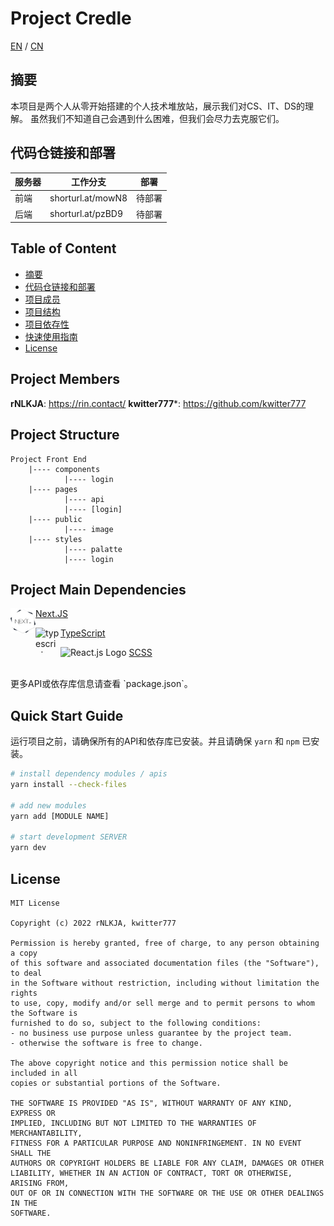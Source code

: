<div><h1>Project Credle</h1> <span align="right"><a href="https://github.com/chuangyu-hscy/--/blob/main/README.md">EN</a> / <a href="https://github.com/chuangyu-hscy/--/blob/main/doc/README.CN.md">CN</a></span></div>

## 摘要
本项目是两个人从零开始搭建的个人技术堆放站，展示我们对CS、IT、DS的理解。 虽然我们不知道自己会遇到什么困难，但我们会尽力去克服它们。

## 代码仓链接和部署

| 服务器 | 工作分支 | 部署 |
| ---- | ---- | ---- |
| 前端 | shorturl.at/mowN8 | 待部署 |
| 后端 | shorturl.at/pzBD9 | 待部署 |

## Table of Content
- [摘要](#summary)
- [代码仓链接和部署](#git-repository-links-and-deployments)
- [项目成员](#project-members)
- [项目结构](#project-structure)
- [项目依存性](#project-main-depedencies)
- [快速使用指南](#quick-start-guide)
- [License](#license)

## Project Members
**rNLKJA**: https://rin.contact/
**kwitter777***: https://github.com/kwitter777

## Project Structure
```
Project Front End
    |---- components  
            |---- login 
    |---- pages     
            |---- api
            |---- [login]
    |---- public   
            |---- image
    |---- styles
            |---- palatte
            |---- login
```

## Project Main Dependencies
<img src="https://raw.githubusercontent.com/Rohan-Shakya/Rohan-Shakya/master/images/next_logo.png" alt="Next.js Logo" width=40 height=40 align='left'> [Next.JS](https://nextjs.org/) 

<img src="https://upload.wikimedia.org/wikipedia/commons/thumb/4/4c/Typescript_logo_2020.svg/1200px-Typescript_logo_2020.svg.png" alt="typescript logo" width=40 height=40 align='left'> [TypeScript](https://www.typescriptlang.org/)

<img src="https://www.pngkey.com/png/full/377-3771917_scss-logo.png" alt="React.js Logo" width=45, height=45> [SCSS](https://sass-lang.com/) 

<br />
更多API或依存库信息请查看 `package.json`。

## Quick Start Guide
运行项目之前，请确保所有的API和依存库已安装。并且请确保 `yarn` 和 `npm` 已安装。

``` bash
# install dependency modules / apis
yarn install --check-files

# add new modules
yarn add [MODULE NAME]

# start development SERVER
yarn dev
```

## License
```
MIT License

Copyright (c) 2022 rNLKJA, kwitter777

Permission is hereby granted, free of charge, to any person obtaining a copy
of this software and associated documentation files (the "Software"), to deal
in the Software without restriction, including without limitation the rights
to use, copy, modify and/or sell merge and to permit persons to whom the Software is
furnished to do so, subject to the following conditions:
- no business use purpose unless guarantee by the project team.
- otherwise the software is free to change.

The above copyright notice and this permission notice shall be included in all
copies or substantial portions of the Software.

THE SOFTWARE IS PROVIDED "AS IS", WITHOUT WARRANTY OF ANY KIND, EXPRESS OR
IMPLIED, INCLUDING BUT NOT LIMITED TO THE WARRANTIES OF MERCHANTABILITY,
FITNESS FOR A PARTICULAR PURPOSE AND NONINFRINGEMENT. IN NO EVENT SHALL THE
AUTHORS OR COPYRIGHT HOLDERS BE LIABLE FOR ANY CLAIM, DAMAGES OR OTHER
LIABILITY, WHETHER IN AN ACTION OF CONTRACT, TORT OR OTHERWISE, ARISING FROM,
OUT OF OR IN CONNECTION WITH THE SOFTWARE OR THE USE OR OTHER DEALINGS IN THE
SOFTWARE.
```